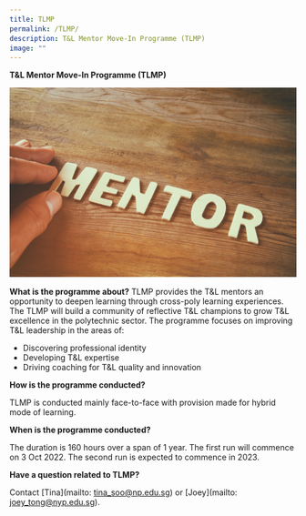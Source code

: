 ```yaml
---
title: TLMP
permalink: /TLMP/
description: T&L Mentor Move-In Programme (TLMP)
image: ""
---
```

**T&L Mentor Move-In Programme (TLMP)**

![](/images/52174100_ML.jpg)

**What is the programme about?**
TLMP provides the T&L mentors an opportunity to deepen learning through cross-poly learning experiences. The TLMP will build a community of reflective T&L champions to grow T&L excellence in the polytechnic sector. The programme focuses on improving T&L leadership in the areas of:
* Discovering professional identity
* Developing T&L expertise
* Driving coaching for T&L quality and innovation


**How is the programme conducted?**

TLMP is conducted mainly face-to-face with provision made for hybrid mode of learning.

**When is the programme conducted?**

The duration is 160 hours over a span of 1 year. The first run will commence on 3 Oct 2022. The second run is expected to commence in 2023.

**Have a question related to TLMP?**

Contact [Tina](mailto: tina_soo@np.edu.sg) or [Joey](mailto: joey_tong@nyp.edu.sg).